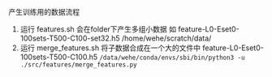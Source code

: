 产生训练用的数据流程
1. 运行 features.sh
    会在folder下产生多组小数据 如 feature-L0-Eset0-100sets-T500-C100-set32.h5
    /home/wehe/scratch/data/
2. 运行 merge_features.sh
    将子数据合成在一个大的文件中 feature-L0-Eset0-100sets-T500-C100.h5
    `/data/wehe/conda/envs/sbi/bin/python3 -u ./src/features/merge_features.py`